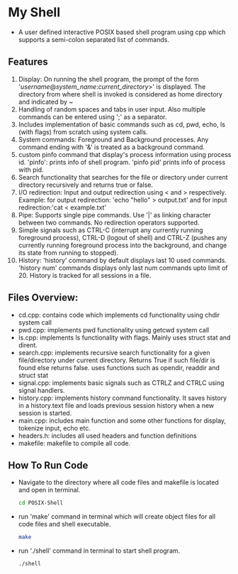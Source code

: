 # My Shell

- A user defined interactive POSIX based shell program using cpp which supports a semi-colon separated list of commands.

## Features
1. Display: On running the shell program, the prompt of the form '_username_@_system_name_:_current_directory_>' is displayed. The directory from where shell is invoked is considered as home directory and indicated by ~
2. Handling of random spaces and tabs in user input. Also multiple commands can be entered using ';' as a separator.
3. Includes implementation of basic commands such as cd, pwd, echo, ls (with flags) from scratch using system calls.
4. System commands: Foreground and Background processes. Any command ending with '&' is treated as a background command.
5. custom pinfo command that display's process information using process id. 'pinfo': prints info of shell program. 'pinfo pid' prints info of process with pid.
6. Search functionality that searches for the file or directory under current directory recursively and returns true or false.
7. I/O redirection: Input and output redirection using < and > respectively. Example: for output redirection: 'echo "hello" > output.txt' and for input redirection:'cat < example.txt'
8. Pipe: Supports single pipe commands. Use '|' as linking character between two commands. No redirection operators supported.
9. Simple signals such as CTRL-C (interrupt any currently running foreground process), CTRL-D (logout of shell) and CTRL-Z (pushes any currently running foreground process into the background, and change its state from running to stopped).
10. History: 'history' command by default displays last 10 used commands. 'history num' commands displays only last num commands upto limit of 20. History is tracked for all sessions in a file.

## Files Overview:
- cd.cpp: contains code which implements cd functionality using chdir system call
- pwd.cpp: implements pwd functionality using getcwd system call
- ls.cpp: implements ls functionality with flags. Mainly uses struct stat and dirent.
- search.cpp: implements recursive search functionality for a given file/directory under current directory. Returns True if such file/dir is found else returns false. uses functions such as opendir, readdir and struct stat
- signal.cpp: implements basic signals such as CTRLZ and CTRLC using signal handlers.
- history.cpp: implements history command functionality. It saves history in a history.text file and loads previous session history when a new session is started. 
- main.cpp: includes main function and some other functions for display, tokenize input, echo etc.
- headers.h: includes all used headers and function definitions
- makefile: makefile to compile all code.


## How To Run Code
- Navigate to the directory where all code files and makefile is located and open in terminal.
  ```sh
  cd POSIX-Shell
  ```
- run 'make' command in terminal which will create object files for all code files and shell executable.
  ```sh
  make
  ```
- run './shell' command in terminal to start shell program.
  ```sh
  ./shell
  ```


